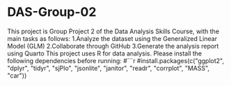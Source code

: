 # DAS-Group-02
This project is Group Project 2 of the Data Analysis Skills Course, with the main tasks as follows:
1.Analyze the dataset using the Generalized Linear Model (GLM)
2.Collaborate through GitHub
3.Generate the analysis report using Quarto
This project uses R for data analysis. Please install the following dependencies before running:
#```r
#install.packages(c("ggplot2", "dplyr", "tidyr", "sjPlo", "jsonlite", "janitor", "readr", "corrplot", "MASS", "car"))